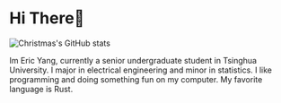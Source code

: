 # Hi There👋

![Christmas's GitHub stats](https://github-readme-stats.vercel.app/api?username=Cyberyzy&show_icons=true&theme=tokyonight)

Im Eric Yang, currently a senior undergraduate student in Tsinghua University. I major in electrical engineering and minor in statistics. 
I like programming and doing something fun on my computer. My favorite language is Rust.
